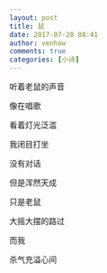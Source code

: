 ```yaml
---
layout: post
title: 鼠
date: 2017-07-28 08:41
author: venhow
comments: true
categories: [小诗]
---
```

听着老鼠的声音

像在唱歌

看着灯光泛滥

我闭目打坐

没有对话

但是浑然天成

只是老鼠

大摇大摆的路过

而我

杀气充溢心间
